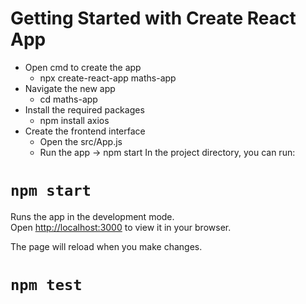 # Getting Started with Create React App
- Open cmd to create the app
    - npx create-react-app maths-app
- Navigate the new app
    - cd maths-app
- Install the required packages
    - npm install axios
- Create the frontend interface
    - Open the src/App.js
    - Run the app -> npm start
In the project directory, you can run:

# `npm start`

Runs the app in the development mode.\
Open [http://localhost:3000](http://localhost:3000) to view it in your browser.

The page will reload when you make changes.

# `npm test`
